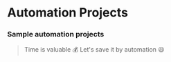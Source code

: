 # Automation Projects
### Sample automation projects
> Time is valuable :moneybag: Let's save it by automation :smiley:
